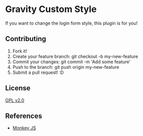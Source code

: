 # Gravity Custom Style
If you want to change the login form style, this plugin is for you!

## Contributing
1. Fork it!
2. Create your feature branch: git checkout -b my-new-feature
3. Commit your changes: git commit -m 'Add some feature'
4. Push to the branch: git push origin my-new-feature
5. Submit a pull request! :D

## License
[GPL v2.0](http://www.gnu.org/licenses/old-licenses/gpl-2.0.en.html)

## References
- [Monkey JS](https://github.com/kassyn/monkeyjs)